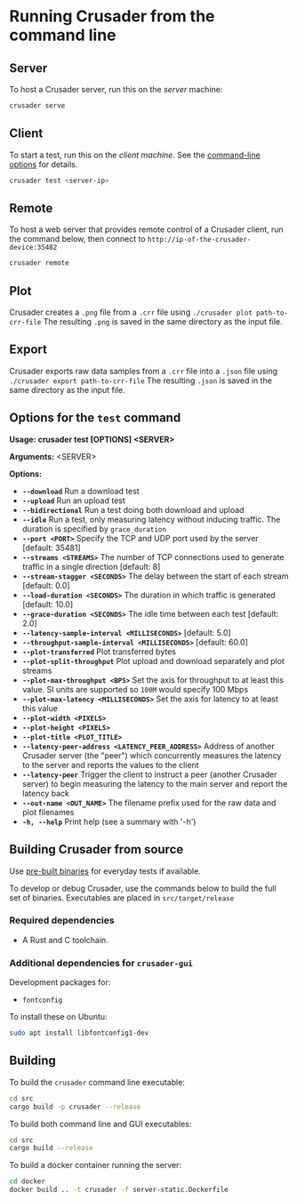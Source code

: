 # Running Crusader from the command line

## Server

To host a Crusader server, run this on the _server_ machine:

```sh
crusader serve
```

## Client

To start a test, run this on the _client machine_.
See the [command-line options](.options-for-the-test-command) for details.

```sh
crusader test <server-ip>
```

## Remote

To host a web server that provides remote control of a Crusader client,
run the command below, then connect to
`http://ip-of-the-crusader-device:35482`

```sh
crusader remote
```

## Plot

Crusader creates a `.png` file from a `.crr` file using `./crusader plot path-to-crr-file`
The resulting `.png` is saved in the same directory as the input file.

## Export

Crusader exports raw data samples from a `.crr` file
into a `.json` file using `./crusader export path-to-crr-file`
The resulting `.json` is saved in the same directory as the input file.

## Options for the `test` command

**Usage: crusader test [OPTIONS] \<SERVER>**

**Arguments:** \<SERVER>

**Options:**

* **`--download`**
          Run a download test 
* **`--upload`**
          Run an upload test
* **`--bidirectional`**
          Run a test doing both download and upload
* **`--idle`**
          Run a test, only measuring latency without inducing traffic.
          The duration is specified by `grace_duration`
* **`--port <PORT>`**
          Specify the TCP and UDP port used by the server
          [default: 35481]
* **`--streams <STREAMS>`**
          The number of TCP connections used to generate
           traffic in a single direction
          [default: 8]
* **`--stream-stagger <SECONDS>`**
          The delay between the start of each stream
          [default: 0.0]
* **`--load-duration <SECONDS>`**
          The duration in which traffic is generated
          [default: 10.0]
* **`--grace-duration <SECONDS>`**
          The idle time between each test
          [default: 2.0]
* **`--latency-sample-interval <MILLISECONDS>`**
          [default: 5.0]
* **`--throughput-sample-interval <MILLISECONDS>`**
          [default: 60.0]
* **`--plot-transferred`**
          Plot transferred bytes
* **`--plot-split-throughput`**
          Plot upload and download separately and plot streams
* **`--plot-max-throughput <BPS>`**
          Set the axis for throughput to at least this value.
          SI units are supported so `100M` would specify 100 Mbps
* **`--plot-max-latency <MILLISECONDS>`**
          Set the axis for latency to at least this value
* **`--plot-width <PIXELS>`**
* **`--plot-height <PIXELS>`**
* **`--plot-title <PLOT_TITLE>`**
* **`--latency-peer-address <LATENCY_PEER_ADDRESS>`**
          Address of another Crusader server (the "peer") which
          concurrently measures the latency to the server and reports
          the values to the client
* **`--latency-peer`**
          Trigger the client to instruct a peer (another Crusader server)
          to begin measuring the latency to the main server 
          and report the latency back
* **`--out-name <OUT_NAME>`**
          The filename prefix used for the raw data and plot filenames
* **`-h, --help`**
          Print help (see a summary with '-h')

## Building Crusader from source

Use [pre-built binaries](https://github.com/Zoxc/crusader/releases)
for everyday tests if available.

To develop or debug Crusader, use the commands below
to build the full set of binaries.
Executables are placed in `src/target/release`

### Required dependencies

* A Rust and C toolchain.

### Additional dependencies for `crusader-gui`

Development packages for:

* `fontconfig`

To install these on Ubuntu:

```sh
sudo apt install libfontconfig1-dev
```

## Building

To build the `crusader` command line executable:

```sh
cd src
cargo build -p crusader --release
```

To build both command line and GUI executables:

```sh
cd src
cargo build --release
```

To build a docker container running the server:

```sh
cd docker
docker build .. -t crusader -f server-static.Dockerfile
```
